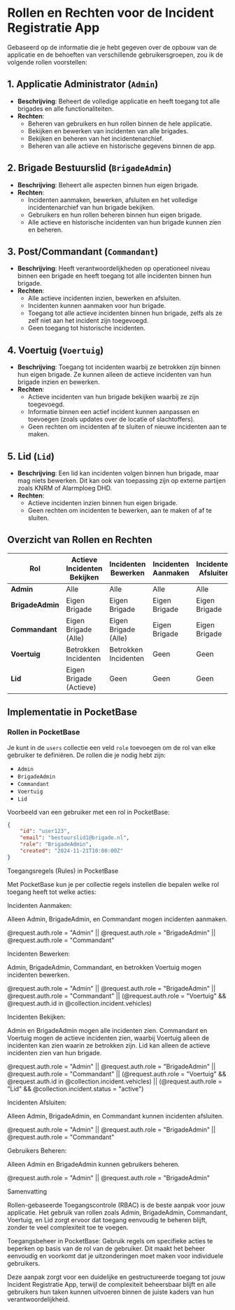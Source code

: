 # Rollen en Rechten voor de Incident Registratie App

Gebaseerd op de informatie die je hebt gegeven over de opbouw van de applicatie en de behoeften van verschillende gebruikersgroepen, zou ik de volgende rollen voorstellen:

## 1. Applicatie Administrator (`Admin`)
- **Beschrijving**: Beheert de volledige applicatie en heeft toegang tot alle brigades en alle functionaliteiten.
- **Rechten**:
  - Beheren van gebruikers en hun rollen binnen de hele applicatie.
  - Bekijken en bewerken van incidenten van alle brigades.
  - Bekijken en beheren van het incidentenarchief.
  - Beheren van alle actieve en historische gegevens binnen de app.

## 2. Brigade Bestuurslid (`BrigadeAdmin`)
- **Beschrijving**: Beheert alle aspecten binnen hun eigen brigade.
- **Rechten**:
  - Incidenten aanmaken, bewerken, afsluiten en het volledige incidentenarchief van hun brigade bekijken.
  - Gebruikers en hun rollen beheren binnen hun eigen brigade.
  - Alle actieve en historische incidenten van hun brigade kunnen zien en beheren.

## 3. Post/Commandant (`Commandant`)
- **Beschrijving**: Heeft verantwoordelijkheden op operationeel niveau binnen een brigade en heeft toegang tot alle incidenten binnen hun brigade.
- **Rechten**:
  - Alle actieve incidenten inzien, bewerken en afsluiten.
  - Incidenten kunnen aanmaken voor hun brigade.
  - Toegang tot alle actieve incidenten binnen hun brigade, zelfs als ze zelf niet aan het incident zijn toegevoegd.
  - Geen toegang tot historische incidenten.

## 4. Voertuig (`Voertuig`)
- **Beschrijving**: Toegang tot incidenten waarbij ze betrokken zijn binnen hun eigen brigade. Ze kunnen alleen de actieve incidenten van hun brigade inzien en bewerken.
- **Rechten**:
  - Actieve incidenten van hun brigade bekijken waarbij ze zijn toegevoegd.
  - Informatie binnen een actief incident kunnen aanpassen en toevoegen (zoals updates over de locatie of slachtoffers).
  - Geen rechten om incidenten af te sluiten of nieuwe incidenten aan te maken.

## 5. Lid (`Lid`)
- **Beschrijving**: Een lid kan incidenten volgen binnen hun brigade, maar mag niets bewerken. Dit kan ook van toepassing zijn op externe partijen zoals KNRM of Alarmploeg DHD.
- **Rechten**:
  - Actieve incidenten inzien binnen hun eigen brigade.
  - Geen rechten om incidenten te bewerken, aan te maken of af te sluiten.

## Overzicht van Rollen en Rechten

| Rol            | Actieve Incidenten Bekijken | Incidenten Bewerken | Incidenten Aanmaken | Incidenten Afsluiten | Incidenten Archief Bekijken | Gebruikers Beheren |
|----------------|-----------------------------|---------------------|---------------------|----------------------|----------------------------|---------------------|
| **Admin**      | Alle                        | Alle                | Alle                | Alle                 | Alle                       | Alle                |
| **BrigadeAdmin** | Eigen Brigade               | Eigen Brigade       | Eigen Brigade       | Eigen Brigade        | Eigen Brigade              | Eigen Brigade       |
| **Commandant** | Eigen Brigade (Alle)        | Eigen Brigade (Alle)| Eigen Brigade       | Eigen Brigade        | Geen                       | Geen                |
| **Voertuig**   | Betrokken Incidenten        | Betrokken Incidenten| Geen                | Geen                 | Geen                       | Geen                |
| **Lid**        | Eigen Brigade (Actieve)     | Geen                | Geen                | Geen                 | Geen                       | Geen                |

## Implementatie in PocketBase

### Rollen in PocketBase
Je kunt in de `users` collectie een veld `role` toevoegen om de rol van elke gebruiker te definiëren. De rollen die je nodig hebt zijn:
- `Admin`
- `BrigadeAdmin`
- `Commandant`
- `Voertuig`
- `Lid`

Voorbeeld van een gebruiker met een rol in PocketBase:
```json
{
    "id": "user123",
    "email": "bestuurslid1@brigade.nl",
    "role": "BrigadeAdmin",
    "created": "2024-11-21T10:00:00Z"
}


```

Toegangsregels (Rules) in PocketBase

Met PocketBase kun je per collectie regels instellen die bepalen welke rol toegang heeft tot welke acties:

Incidenten Aanmaken:

Alleen Admin, BrigadeAdmin, en Commandant mogen incidenten aanmaken.

@request.auth.role = "Admin" || @request.auth.role = "BrigadeAdmin" || @request.auth.role = "Commandant"

Incidenten Bewerken:

Admin, BrigadeAdmin, Commandant, en betrokken Voertuig mogen incidenten bewerken.

@request.auth.role = "Admin" || @request.auth.role = "BrigadeAdmin" || @request.auth.role = "Commandant" || (@request.auth.role = "Voertuig" && @request.auth.id in @collection.incident.vehicles)

Incidenten Bekijken:

Admin en BrigadeAdmin mogen alle incidenten zien. Commandant en Voertuig mogen de actieve incidenten zien, waarbij Voertuig alleen de incidenten kan zien waarin ze betrokken zijn. Lid kan alleen de actieve incidenten zien van hun brigade.

@request.auth.role = "Admin" || @request.auth.role = "BrigadeAdmin" || @request.auth.role = "Commandant" || (@request.auth.role = "Voertuig" && @request.auth.id in @collection.incident.vehicles) || (@request.auth.role = "Lid" && @collection.incident.status = "active")

Incidenten Afsluiten:

Alleen Admin, BrigadeAdmin, en Commandant kunnen incidenten afsluiten.

@request.auth.role = "Admin" || @request.auth.role = "BrigadeAdmin" || @request.auth.role = "Commandant"

Gebruikers Beheren:

Alleen Admin en BrigadeAdmin kunnen gebruikers beheren.

@request.auth.role = "Admin" || @request.auth.role = "BrigadeAdmin"

Samenvatting

Rollen-gebaseerde Toegangscontrole (RBAC) is de beste aanpak voor jouw applicatie. Het gebruik van rollen zoals Admin, BrigadeAdmin, Commandant, Voertuig, en Lid zorgt ervoor dat toegang eenvoudig te beheren blijft, zonder te veel complexiteit toe te voegen.

Toegangsbeheer in PocketBase: Gebruik regels om specifieke acties te beperken op basis van de rol van de gebruiker. Dit maakt het beheer eenvoudig en voorkomt dat je uitzonderingen moet maken voor individuele gebruikers.

Deze aanpak zorgt voor een duidelijke en gestructureerde toegang tot jouw Incident Registratie App, terwijl de complexiteit beheersbaar blijft en alle gebruikers hun taken kunnen uitvoeren binnen de juiste kaders van hun verantwoordelijkheid.